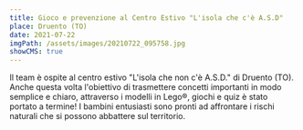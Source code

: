 ```yaml
---
title: Gioco e prevenzione al Centro Estivo "L'isola che c'è A.S.D"
place: Druento (TO)
date: 2021-07-22
imgPath: /assets/images/20210722_095758.jpg
showCMS: true
---
```

<!--StartFragment-->

Il team è ospite al centro estivo "L'isola che non c'è A.S.D." di Druento (TO). Anche questa volta l'obiettivo di trasmettere concetti importanti in modo semplice e chiaro, attraverso i modelli in Lego®, giochi e quiz è stato portato a termine! I bambini entusiasti sono pronti ad affrontare i rischi naturali che si possono abbattere sul territorio.

<!--EndFragment-->